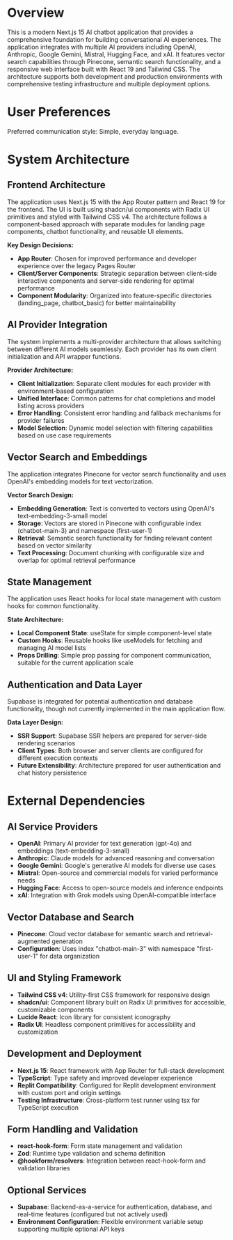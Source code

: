 # Overview

This is a modern Next.js 15 AI chatbot application that provides a comprehensive foundation for building conversational AI experiences. The application integrates with multiple AI providers including OpenAI, Anthropic, Google Gemini, Mistral, Hugging Face, and xAI. It features vector search capabilities through Pinecone, semantic search functionality, and a responsive web interface built with React 19 and Tailwind CSS. The architecture supports both development and production environments with comprehensive testing infrastructure and multiple deployment options.

# User Preferences

Preferred communication style: Simple, everyday language.

# System Architecture

## Frontend Architecture
The application uses Next.js 15 with the App Router pattern and React 19 for the frontend. The UI is built using shadcn/ui components with Radix UI primitives and styled with Tailwind CSS v4. The architecture follows a component-based approach with separate modules for landing page components, chatbot functionality, and reusable UI elements.

**Key Design Decisions:**
- **App Router**: Chosen for improved performance and developer experience over the legacy Pages Router
- **Client/Server Components**: Strategic separation between client-side interactive components and server-side rendering for optimal performance
- **Component Modularity**: Organized into feature-specific directories (landing_page, chatbot_basic) for better maintainability

## AI Provider Integration
The system implements a multi-provider architecture that allows switching between different AI models seamlessly. Each provider has its own client initialization and API wrapper functions.

**Provider Architecture:**
- **Client Initialization**: Separate client modules for each provider with environment-based configuration
- **Unified Interface**: Common patterns for chat completions and model listing across providers
- **Error Handling**: Consistent error handling and fallback mechanisms for provider failures
- **Model Selection**: Dynamic model selection with filtering capabilities based on use case requirements

## Vector Search and Embeddings
The application integrates Pinecone for vector search functionality and uses OpenAI's embedding models for text vectorization.

**Vector Search Design:**
- **Embedding Generation**: Text is converted to vectors using OpenAI's text-embedding-3-small model
- **Storage**: Vectors are stored in Pinecone with configurable index (chatbot-main-3) and namespace (first-user-1)
- **Retrieval**: Semantic search functionality for finding relevant content based on vector similarity
- **Text Processing**: Document chunking with configurable size and overlap for optimal retrieval performance

## State Management
The application uses React hooks for local state management with custom hooks for common functionality.

**State Architecture:**
- **Local Component State**: useState for simple component-level state
- **Custom Hooks**: Reusable hooks like useModels for fetching and managing AI model lists
- **Props Drilling**: Simple prop passing for component communication, suitable for the current application scale

## Authentication and Data Layer
Supabase is integrated for potential authentication and database functionality, though not currently implemented in the main application flow.

**Data Layer Design:**
- **SSR Support**: Supabase SSR helpers are prepared for server-side rendering scenarios
- **Client Types**: Both browser and server clients are configured for different execution contexts
- **Future Extensibility**: Architecture prepared for user authentication and chat history persistence

# External Dependencies

## AI Service Providers
- **OpenAI**: Primary AI provider for text generation (gpt-4o) and embeddings (text-embedding-3-small)
- **Anthropic**: Claude models for advanced reasoning and conversation
- **Google Gemini**: Google's generative AI models for diverse use cases
- **Mistral**: Open-source and commercial models for varied performance needs
- **Hugging Face**: Access to open-source models and inference endpoints
- **xAI**: Integration with Grok models using OpenAI-compatible interface

## Vector Database and Search
- **Pinecone**: Cloud vector database for semantic search and retrieval-augmented generation
- **Configuration**: Uses index "chatbot-main-3" with namespace "first-user-1" for data organization

## UI and Styling Framework
- **Tailwind CSS v4**: Utility-first CSS framework for responsive design
- **shadcn/ui**: Component library built on Radix UI primitives for accessible, customizable components
- **Lucide React**: Icon library for consistent iconography
- **Radix UI**: Headless component primitives for accessibility and customization

## Development and Deployment
- **Next.js 15**: React framework with App Router for full-stack development
- **TypeScript**: Type safety and improved developer experience
- **Replit Compatibility**: Configured for Replit development environment with custom port and origin settings
- **Testing Infrastructure**: Cross-platform test runner using tsx for TypeScript execution

## Form Handling and Validation
- **react-hook-form**: Form state management and validation
- **Zod**: Runtime type validation and schema definition
- **@hookform/resolvers**: Integration between react-hook-form and validation libraries

## Optional Services
- **Supabase**: Backend-as-a-service for authentication, database, and real-time features (configured but not actively used)
- **Environment Configuration**: Flexible environment variable setup supporting multiple optional API keys